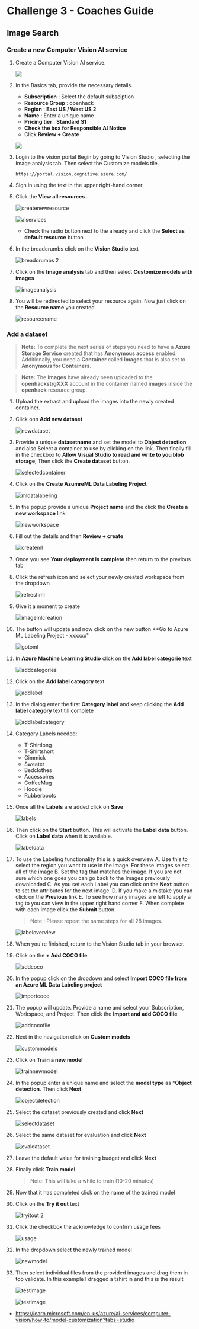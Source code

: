 # Challenge 3 - Coaches Guide

## Image Search

### Create a new Computer Vision AI service

1. Create a Computer Vision AI service.

   ![](images/computer-vision.png)
   
1. In the Basics tab, provide the necessary details.
    
   - **Subscription** : Select the default subsciption
   - **Resource Group** : openhack
   - **Region** : **East US / West US 2**
   - **Name** : Enter a unique name
   - **Pricing tier** : **Standard S1**
   - **Check the box for Responsible AI Notice**
   - Click **Review + Create**
  
   ![](images/computer-vision-review-create.png)
   
1. Login to the vision portal Begin by going to Vision Studio , selecting the Image analysis tab. Then select the Customize models tile.
    
    ```
    https://portal.vision.cognitive.azure.com/
    ```
1. Sign in using the text in the upper right-hand corner

1. Click the **View all resources** .

   ![createnewresource](images/view_all-1.png)

   ![aiservices](images/aiservices.png)
    
   - Check the radio button next to the already and click the **Select as default resource** button 

    
1. In the breadcrumbs click on the **Vision Studio** text

    ![breadcrumbs 2](images/breadcrums-2.png)
    
1. Click on the **Image analysis** tab and then select **Customize models with images**

    ![imageanalysis](images/getstarted.png)
    
1. You will be redirected to select your resource again. Now just click on the **Resource name** you created

    ![resourcename](images/view_all-1-2.png)
    
### Add a dataset

> **Note:** To complete the next series of steps you need to have a **Azure Storage Service** created that has **Anonymous access** enabled. Additionally, you need a **Container** called **Images** that is also set to **Anonymous for Containers**.

> **Note:** The **Images** have already been uploaded to the **openhackstrgXXX** account in the container named **images** inside the **openhack** resource group.

1. Upload the extract and upload the images into the newly created container.

1. Click onn **Add new dataset**

    ![newdataset](images/ad-newdataset.png)
    
1. Provide a unique **datasetname** and set the model to **Object detection** and also Select a container to use by clicking on the link. Then finally fill in the checkbox to **Allow Visual Studio to read and write to you blob storage**, Then click the **Create dataset** button.

    ![selectedcontainer](images/dataset-1.png)  

1. Click on the **Create AzumreML Data Labeling Project**

    ![mldatalabeling](images/create_azure-ml.png)

1. In the popup provide a unique **Project name** and the click the **Create a new workspace** link

    ![newworkspace](images/newworkspace-1.png)
    
1. Fill out the details and then **Review + create**

    ![createml](images/AML.png)
    
1. Once you see **Your deployment is complete** then return to the previous tab
    
1. Click the refresh icon and select your newly created workspace from the dropdown

    ![refreshml](images/AML-01.png)
    
1. Give it a moment to create

    ![imagemlcreation](images/imagemlcreation-1.png)
    
1. The button will update and now click on the new button **Go to Azure ML Labeling Project - xxxxxx"

    ![gotoml](images/gotoml-1.png)
    
1. In **Azure Machine Learning Studio** click on the **Add label categorie** text

    ![addcategories](images/addcategories-1.png)
    
1. Click on the **Add label category** text

    ![addlabel](images/addlabelcat.png)
    
1. In the dialog enter the first **Category label** and keep clicking the **Add label category** text till complete

    ![addlabelcategory](images/addlabelcategory-1.png)
    
1. Category Labels needed:
    * T-Shirtlong
    * T-Shirtshort
    * Gimmick
    * Sweater
    * Bedclothes
    * Accessoires
    * CoffeeMug
    * Hoodie
    * Rubberboots

1. Once all the **Labels** are added click on **Save**

    ![labels](images/labels-1.png)
    
1. Then click on the **Start** button. This will activate the **Label data** button. Click on **Label data** when it is available.

    ![labeldata](images/start-stop.png)
    
1. To use the Labeling functionality this is a quick overview
    A. Use this to select the region you want to use in the image. For these images select all of the image
    B. Set the tag that matches the image. If you are not sure which one goes you can go back to the Images previously downloaded
    C. As you set each Label you can click on the **Next** button to set the attributes for the next image.
    D. If you make a mistake you can click on the **Previous** link
    E. To see how many images are left to apply a tag to you can view in the upper right hand corner
    F. When complete with each image click the **Submit** button.
    
   >Note : Please repeat the same steps for all 28 images.

    ![labeloverview](images/boots.png)
    
1. When you're finished, return to the Vision Studio tab in your browser.

1. Click on the **+ Add COCO file**

    ![addcoco](images/addcoco-1.png)
    
1. In the popup click on the dropdown and select **Import COCO file from an Azure ML Data Labeling project**

    ![importcoco](images/importcoco-1.png)
    
1. The popup will update. Provide a name and select your Subscription, Workspace, and Project. Then click the **Import and add COCO file**

    ![addcocofile](images/addcocofile-1.png)
    
1. Next in the navigation click on **Custom models**

    ![custommodels](images/custommodels-1.png)
    
1. Click on **Train a new model**

    ![trainnewmodel](images/trainnewmodel-1.png)
    
1. In the popup enter a unique name and select the **model type** as ***Object detection**. Then click **Next**

    ![objectdetection](images/objectdetection-1.png)
    
1. Select the dataset previously created and click **Next**

    ![selectdataset](images/selectdataset-1.png)
    
1. Select the same dataset for evaluation and click **Next**

    ![evaldataset](images/evaldataset-1.png)
    
1. Leave the default value for training budget and click **Next**

1. Finally click **Train model**
    > Note: This will take a while to train (10-20 minutes)

1. Now that it has completed click on the name of the trained model

1. Click on the **Try it out** text

    ![tryitout 2](images/tryitout2-1.png)
    
1. Click the checkbox the acknowledge to confirm usage fees

    ![usage](images/usage-1.png)
    
1. In the dropdown select the newly trained model

    ![newmodel](images/newmodel-1.png)
    
1. Then select individual files from the provided images and drag them in too validate. In this example I dragged a tshirt in and this is the result

    ![testimage](images/testimage-1.png)

    ![testimage](images/testimage-1-1.png)





- https://learn.microsoft.com/en-us/azure/ai-services/computer-vision/how-to/model-customization?tabs=studio


